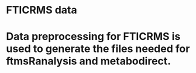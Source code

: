 # FTICRMS data
# Data preprocessing for FTICRMS is used to generate the files needed for ftmsRanalysis and metabodirect.

